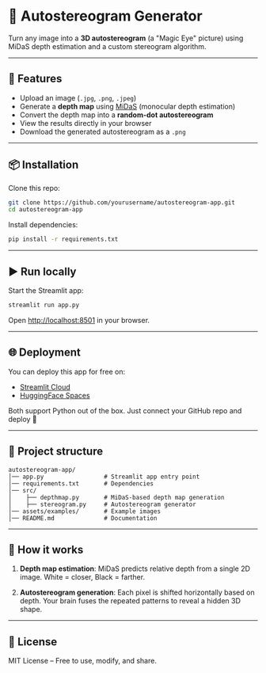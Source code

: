 # 🎨 Autostereogram Generator

Turn any image into a **3D autostereogram** (a "Magic Eye" picture) using MiDaS depth estimation and a custom stereogram algorithm.

---

## 🚀 Features

- Upload an image (`.jpg`, `.png`, `.jpeg`)
- Generate a **depth map** using [MiDaS](https://github.com/isl-org/MiDaS) (monocular depth estimation)
- Convert the depth map into a **random-dot autostereogram**
- View the results directly in your browser
- Download the generated autostereogram as a `.png`

---

## 📦 Installation

Clone this repo:

```bash
git clone https://github.com/yourusername/autostereogram-app.git
cd autostereogram-app
```

Install dependencies:

```bash
pip install -r requirements.txt
```

---

## ▶️ Run locally

Start the Streamlit app:

```bash
streamlit run app.py
```

Open [http://localhost:8501](http://localhost:8501) in your browser.

---

## 🌐 Deployment

You can deploy this app for free on:

* [Streamlit Cloud](https://streamlit.io/cloud)
* [HuggingFace Spaces](https://huggingface.co/spaces)

Both support Python out of the box.
Just connect your GitHub repo and deploy 🚀

---

## 📂 Project structure

```
autostereogram-app/
│── app.py                 # Streamlit app entry point
│── requirements.txt       # Dependencies
│── src/
│    ├── depthmap.py       # MiDaS-based depth map generation
│    ├── stereogram.py     # Autostereogram generator
│── assets/examples/       # Example images
│── README.md              # Documentation
```

---

## 🧠 How it works

1. **Depth map estimation**:
   MiDaS predicts relative depth from a single 2D image.
   White = closer, Black = farther.

2. **Autostereogram generation**:
   Each pixel is shifted horizontally based on depth.
   Your brain fuses the repeated patterns to reveal a hidden 3D shape.

---

## 📜 License

MIT License – Free to use, modify, and share.
